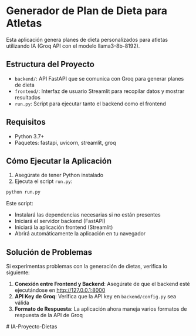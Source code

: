# Generador de Plan de Dieta para Atletas

Esta aplicación genera planes de dieta personalizados para atletas utilizando IA (Groq API con el modelo llama3-8b-8192).

## Estructura del Proyecto

- `backend/`: API FastAPI que se comunica con Groq para generar planes de dieta
- `frontend/`: Interfaz de usuario Streamlit para recopilar datos y mostrar resultados
- `run.py`: Script para ejecutar tanto el backend como el frontend

## Requisitos

- Python 3.7+
- Paquetes: fastapi, uvicorn, streamlit, groq

## Cómo Ejecutar la Aplicación

1. Asegúrate de tener Python instalado
2. Ejecuta el script `run.py`:

```bash
python run.py
```

Este script:
- Instalará las dependencias necesarias si no están presentes
- Iniciará el servidor backend (FastAPI)
- Iniciará la aplicación frontend (Streamlit)
- Abrirá automáticamente la aplicación en tu navegador

## Solución de Problemas

Si experimentas problemas con la generación de dietas, verifica lo siguiente:

1. **Conexión entre Frontend y Backend**: Asegúrate de que el backend esté ejecutándose en http://127.0.0.1:8000
2. **API Key de Groq**: Verifica que la API key en `backend/config.py` sea válida
3. **Formato de Respuesta**: La aplicación ahora maneja varios formatos de respuesta de la API de Groq


#   I A - P r o y e c t o - D i e t a s  
 
